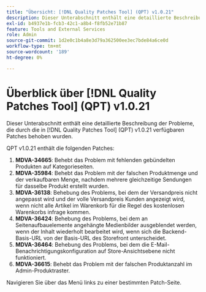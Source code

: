 ```yaml
---
title: "Übersicht: [!DNL Quality Patches Tool] (QPT) v1.0.21"
description: Dieser Unterabschnitt enthält eine detaillierte Beschreibung der Probleme, die durch die in [!DNL Quality Patches Tool]  (QPT) v1.0.21 verfügbaren Patches behoben wurden.
exl-id: b4937e1b-fcb3-42c1-a8b4-f8fb52e71b87
feature: Tools and External Services
role: Admin
source-git-commit: 1d2e0c1b4a8e3d79a362500ee3ec7bde84a6ce0d
workflow-type: tm+mt
source-wordcount: '189'
ht-degree: 0%

---
```


# Überblick über [!DNL Quality Patches Tool] (QPT) v1.0.21

Dieser Unterabschnitt enthält eine detaillierte Beschreibung der Probleme, die durch die in [!DNL Quality Patches Tool] (QPT) v1.0.21 verfügbaren Patches behoben wurden.

QPT v1.0.21 enthält die folgenden Patches:

1. **MDVA-34665**: Behebt das Problem mit fehlenden gebündelten Produkten auf Kategorieseiten.
1. **MDVA-35984**: Behebt das Problem mit der falschen Produktmenge und der verkaufbaren Menge, nachdem mehrere gleichzeitige Sendungen für dasselbe Produkt erstellt wurden.
1. **MDVA-36138**: Behebung des Problems, bei dem der Versandpreis nicht angepasst wird und der volle Versandpreis Kunden angezeigt wird, wenn nicht alle Artikel im Warenkorb für die Regel des kostenlosen Warenkorbs infrage kommen.
1. **MDVA-36424**: Behebung des Problems, bei dem an Seitenaufbauelemente angehängte Medienbilder ausgeblendet werden, wenn der Inhalt wiederholt bearbeitet wird, wenn sich die Backend-Basis-URL von der Basis-URL des Storefront unterscheidet.
1. **MDVA-36464**: Behebung des Problems, bei dem die E-Mail-Benachrichtigungskonfiguration auf Store-Ansichtsebene nicht funktioniert.
1. **MDVA-36615**: Behebt das Problem mit der falschen Produktanzahl im Admin-Produktraster.

Navigieren Sie über das Menü links zu einer bestimmten Patch-Seite.
